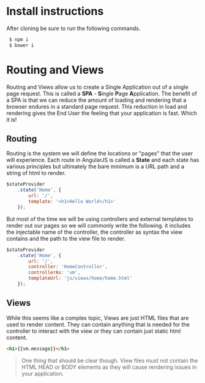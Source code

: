 # Install instructions

After cloning be sure to run the following commands.
```BASH
 $ npm i
 $ bower i
```

# Routing and Views
Routing and Views allow us to create a Single Application out of a single page request. This is called a **SPA** - **S**ingle **P**age **A**pplication. The benefit of a SPA is that we can reduce the amount of loading and rendering that a browser endures in a standard page request. This reduction in load and rendering gives the End User the feeling that your application is fast. Which it is!

## Routing
Routing is the system we will define the locations or "pages" that the user will experience. Each route in AngularJS is called a **State** and each state has various principles but ultimately the bare minimum is a URL path and a string of html to render.

```js
$stateProvider
    .state('Home', {
        url: '/',
        template: '<h1>Hello World</h1>'
    });
```

But most of the time we will be using controllers and external templates to render out our pages so we will commonly write the following. it includes the injectable name of the controller, the controller as syntax the view contains and the path to the view file to render.

```js
$stateProvider
    .state('Home', {
        url: '/',
        controller: 'HomeController',
        controllerAs: 'vm',
        templateUrl: 'js/views/home/home.html'
    });
```

## Views
While this seems like a complex topic, Views are just HTML files that are used to render content. They can contain anything that is needed for the controller to interact with the view or they can contain just static html content. 

```html
<h1>{{vm.message}}</h1>
```

> One thing that should be clear though. View files must not contain the HTML HEAD or BODY elements as they will cause rendering issues in your application.
